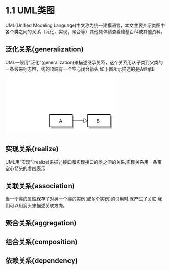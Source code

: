 # 1.1 UML类图

UML(Unified Modeling Language)中文称为统一建模语言，本文主要介绍类图中各个类之间的关系（泛化，实现，聚合等）其他具体请查看维基百科或其他资料。

## 泛化关系(generalization)

UML一般用“泛化”(generalization)来描述继承关系，这个关系用从子类到父类的一条线来标志性，线的顶端有一个空心闭合箭头,如下图所示描述的是A继承B

![](/Static/generalization.jpg)

## 实现关系(realize)

UML用“实现”(realize)来描述接口和实现接口的类之间的关系,实现关系用一条带空心箭头的虚线表示

## 关联关系(association)

当一个类的属性保存了对另一个类的实例(或多个实例)的引用时,就产生了关联 我们可以用箭头来描述关联方向。

## 聚合关系(aggregation)

## 组合关系(composition)

## 依赖关系(dependency)